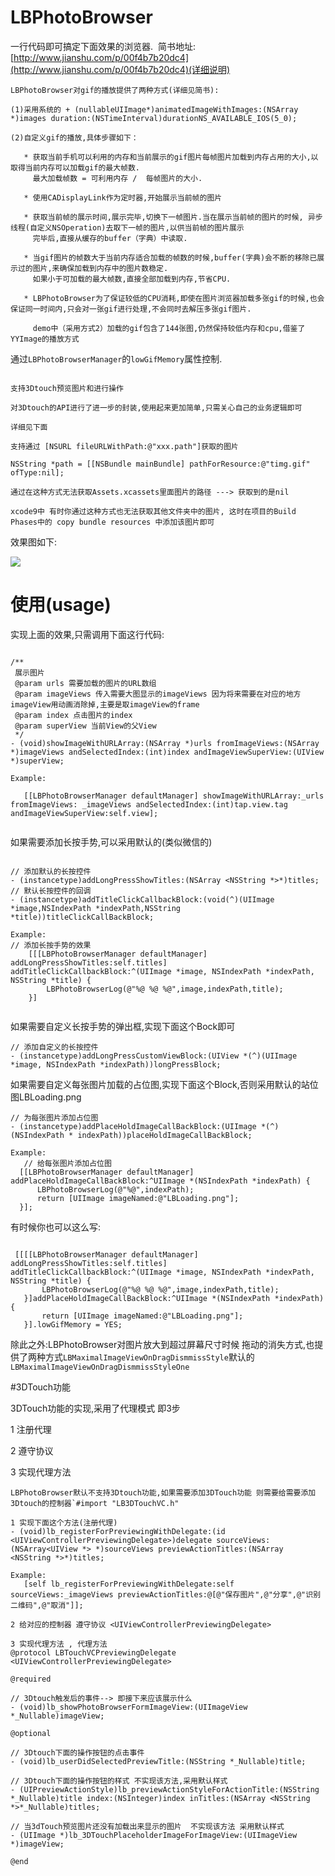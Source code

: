 # LBPhotoBrowser

一行代码即可搞定下面效果的浏览器.  简书地址:[http://www.jianshu.com/p/00f4b7b20dc4](http://www.jianshu.com/p/00f4b7b20dc4)(详细说明)
```
LBPhotoBrowser对gif的播放提供了两种方式(详细见简书):

(1)采用系统的 + (nullableUIImage*)animatedImageWithImages:(NSArray *)images duration:(NSTimeInterval)durationNS_AVAILABLE_IOS(5_0);

(2)自定义gif的播放,具体步骤如下：

   * 获取当前手机可以利用的内存和当前展示的gif图片每帧图片加载到内存占用的大小,以取得当前内存可以加载gif的最大帧数.
     最大加载帧数 = 可利用内存 /  每帧图片的大小.
     
   * 使用CADisplayLink作为定时器,开始展示当前帧的图片
   
   * 获取当前帧的展示时间,展示完毕,切换下一帧图片.当在展示当前帧的图片的时候, 异步线程(自定义NSOperation)去取下一帧的图片,以供当前帧的图片展示
     完毕后,直接从缓存的buffer（字典）中读取.
     
   * 当gif图片的帧数大于当前内存适合加载的帧数的时候,buffer(字典)会不断的移除已展示过的图片,来确保加载到内存中的图片数稳定.
     如果小于可加载的最大帧数,直接全部加载到内存,节省CPU.
     
   * LBPhotoBrowser为了保证较低的CPU消耗,即使在图片浏览器加载多张gif的时候,也会保证同一时间内,只会对一张gif进行处理,不会同时去解压多张gif图片.
   
     demo中（采用方式2）加载的gif包含了144张图,仍然保持较低内存和cpu,借鉴了YYImage的播放方式
```
通过`LBPhotoBrowserManager`的`lowGifMemory`属性控制.
```objc

支持3Dtouch预览图片和进行操作

对3Dtouch的API进行了进一步的封装,使用起来更加简单,只需关心自己的业务逻辑即可

详细见下面

```
```objc
支持通过 [NSURL fileURLWithPath:@"xxx.path"]获取的图片

NSString *path = [[NSBundle mainBundle] pathForResource:@"timg.gif" ofType:nil];

通过在这种方式无法获取Assets.xcassets里面图片的路径 ---> 获取到的是nil

xcode9中 有时你通过这种方式也无法获取其他文件夹中的图片, 这时在项目的Build Phases中的 copy bundle resources 中添加该图片即可
```

效果图如下: 

![](https://github.com/tianliangyihou/zhuxian/blob/master/2306467-14a8a6771dad3b5c.gif?raw=true)


# 使用(usage)

实现上面的效果,只需调用下面这行代码:
```obj-c

/**
 展示图片
 @param urls 需要加载的图片的URL数组
 @param imageViews 传入需要大图显示的imageViews 因为将来需要在对应的地方imageView用动画消除掉,主要是取imageView的frame
 @param index 点击图片的index
 @param superView 当前View的父View
 */
- (void)showImageWithURLArray:(NSArray *)urls fromImageViews:(NSArray *)imageViews andSelectedIndex:(int)index andImageViewSuperView:(UIView *)superView;

Example:

   [[LBPhotoBrowserManager defaultManager] showImageWithURLArray:_urls fromImageViews: _imageViews andSelectedIndex:(int)tap.view.tag andImageViewSuperView:self.view];
   
 ```
如果需要添加长按手势,可以采用默认的(类似微信的)

```obj-c

// 添加默认的长按控件
- (instancetype)addLongPressShowTitles:(NSArray <NSString *>*)titles;
// 默认长按控件的回调
- (instancetype)addTitleClickCallbackBlock:(void(^)(UIImage *image,NSIndexPath *indexPath,NSString *title))titleClickCallBackBlock;

Example:
// 添加长按手势的效果 
    [[[LBPhotoBrowserManager defaultManager] addLongPressShowTitles:self.titles] addTitleClickCallbackBlock:^(UIImage *image, NSIndexPath *indexPath, NSString *title) {
        LBPhotoBrowserLog(@"%@ %@ %@",image,indexPath,title);
    }]
   
 ```
 如果需要自定义长按手势的弹出框,实现下面这个Bock即可
 ```obj-c
// 添加自定义的长按控件
- (instancetype)addLongPressCustomViewBlock:(UIView *(^)(UIImage *image, NSIndexPath *indexPath))longPressBlock;
 ```
 
 如果需要自定义每张图片加载的占位图,实现下面这个Block,否则采用默认的站位图LBLoading.png
  ```obj-c
// 为每张图片添加占位图
- (instancetype)addPlaceHoldImageCallBackBlock:(UIImage *(^)(NSIndexPath * indexPath))placeHoldImageCallBackBlock;

Example:
     // 给每张图片添加占位图
    [[LBPhotoBrowserManager defaultManager] addPlaceHoldImageCallBackBlock:^UIImage *(NSIndexPath *indexPath) {
        LBPhotoBrowserLog(@"%@",indexPath);
        return [UIImage imageNamed:@"LBLoading.png"];
    }];
 ```
 
 有时候你也可以这么写:
 ```obj-c
   
  [[[[LBPhotoBrowserManager defaultManager] addLongPressShowTitles:self.titles] addTitleClickCallbackBlock:^(UIImage *image, NSIndexPath *indexPath, NSString *title) {
        LBPhotoBrowserLog(@"%@ %@ %@",image,indexPath,title);
    }]addPlaceHoldImageCallBackBlock:^UIImage *(NSIndexPath *indexPath) {
        return [UIImage imageNamed:@"LBLoading.png"];
    }].lowGifMemory = YES;
 
```

除此之外:LBPhotoBrowser对图片放大到超过屏幕尺寸时候 拖动的消失方式,也提供了两种方式`LBMaximalImageViewOnDragDismmissStyle`默认的`LBMaximalImageViewOnDragDismmissStyleOne`

#3DTouch功能

3DTouch功能的实现,采用了代理模式 即3步

1 注册代理 

2 遵守协议 

3 实现代理方法

 ```obj-c
 LBPhotoBrowser默认不支持3Dtouch功能,如果需要添加3DTouch功能 则需要给需要添加3Dtouch的控制器`#import "LB3DTouchVC.h"  
 
1 实现下面这个方法(注册代理)
 - (void)lb_registerForPreviewingWithDelegate:(id  <UIViewControllerPreviewingDelegate>)delegate sourceViews:(NSArray<UIView *> *)sourceViews previewActionTitles:(NSArray <NSString *>*)titles;

 Example:
    [self lb_registerForPreviewingWithDelegate:self sourceViews:_imageViews previewActionTitles:@[@"保存图片",@"分享",@"识别二维码",@"取消"]];
    
 2 给对应的控制器 遵守协议 <UIViewControllerPreviewingDelegate>  
 
 3 实现代理方法 , 代理方法
@protocol LBTouchVCPreviewingDelegate <UIViewControllerPreviewingDelegate>

@required

// 3Dtouch触发后的事件--> 即接下来应该展示什么
- (void)lb_showPhotoBrowserFormImageView:(UIImageView *_Nullable)imageView;

@optional

// 3Dtouch下面的操作按钮的点击事件
- (void)lb_userDidSelectedPreviewTitle:(NSString *_Nullable)title;

// 3Dtouch下面的操作按钮的样式 不实现该方法,采用默认样式
- (UIPreviewActionStyle)lb_previewActionStyleForActionTitle:(NSString *_Nullable)title index:(NSInteger)index inTitles:(NSArray <NSString *>*_Nullable)titles;

// 当3dTouch预览图片还没有加载出来显示的图片  不实现该方法 采用默认样式
- (UIImage *)lb_3DTouchPlaceholderImageForImageView:(UIImageView *)imageView;

@end
 
 ```
